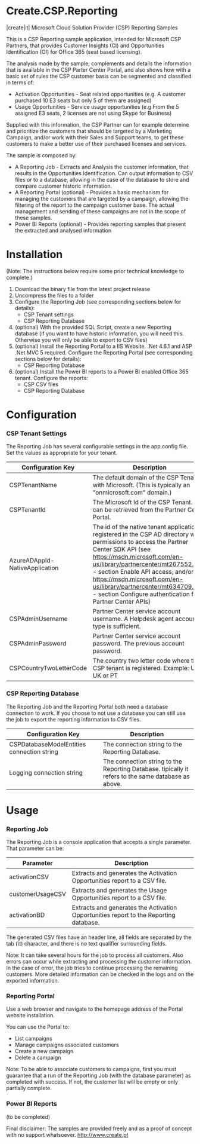 # Create.CSP.Reporting
|create|it| Microsoft Cloud Solution Provider (CSP) Reporting Samples

This is a CSP Reporting sample application, intended for Microsoft CSP Partners, that provides Customer Insights (CI) and Opportunities Identification (OI) for Office 365 (seat based licensing). 

The analysis made by the sample, complements and details the information that is available in the CSP Parter Center Portal, and also shows how with a basic set of rules the CSP customer basis can be segmented and classified in terms of:
* Activation Opportunities - Seat related opportunities (e.g. A customer purchased 10 E3 seats but only 5 of them are assigned)
* Usage Opportunities - Service usage opportunities (e.g From the 5 assigned E3 seats, 2 licenses are not using Skype for Business)

Supplied with this information, the CSP Partner can for example determine and prioritize the customers that should be targeted by a Marketing Campaign, and/or work with their Sales and Support teams, to get these customers to make a better use of their purchased licenses and services.

The sample is composed by:
 * A Reporting Job - Extracts and Analysis the customer information, that results in the Opportunities Identification. Can output information to CSV files or to a database, allowing in the case of the database to store and compare customer historic information.
 * A Reporting Portal (optional) - Provides a basic mechanism for managing the customers that are targeted by a campaign, allowing the filtering of the report to the campaign customer base. The actual management and sending of these campaigns are not in the scope of these samples.
 * Power BI Reports (optional) - Provides reporting samples that present the extracted and analysed information
 
# Installation
(Note: The instructions below require some prior technical knowledge to complete.)

1. Download the binary file from the latest project release
2. Uncompress the files to a folder
3. Configure the Reporting Job (see corresponding sections below for details):
   * CSP Tenant settings
   * CSP Reporting Database
4. (optional) With the provided SQL Script, create a new Reporting database (if you want to have historic information, you will need this. Otherwise you will only be able to export to CSV files)
5. (optional) Install the Reporting Portal to a IIS Website. .Net 4.6.1 and ASP .Net MVC 5 required. Configure the Reporting Portal (see corresponding sections below for details):
   * CSP Reporting Database
6. (optional) Install the Power BI reports to a Power BI enabled Office 365 tenant. Configure the reports:
    * CSP CSV files
    * CSP Reporting Database

# Configuration
### CSP Tenant Settings
The Reporting Job has several configurable settings in the app.config file. Set the values as appropriate for your tenant.

| Configuration Key  | Description |
| ------------- | ------------- |
| CSPTenantName  | The default domain of the CSP Tenant with Microsoft. (This is typically an "onmicrosoft.com" domain.)  |
| CSPTenantId  | The Microsoft Id of the CSP Tenant. This can be retrieved from the Partner Center Portal.  |
| AzureADAppId-NativeApplication  | The id of the native tenant application registered in the CSP AD directory with permissions to access the Partner Center SDK API (see https://msdn.microsoft.com/en-us/library/partnercenter/mt267552.aspx - section Enable API access; and/or https://msdn.microsoft.com/en-us/library/partnercenter/mt634709.aspx  - section Configure authentication for Partner Center APIs) |
| CSPAdminUsername  | Partner Center service account username. A Helpdesk agent account type is sufficient.  |
| CSPAdminPassword  | Partner Center service account password. The previous account password.|
| CSPCountryTwoLetterCode  | The country two letter code where the CSP tenant is registered. Example: US or UK or PT|

### CSP Reporting Database
The Reporting Job and the Reporting Portal both need a database connection to work. If you choose to not use a database you can still use the job to export the reporting information to CSV files.

| Configuration Key  | Description |
| ------------- | ------------- |
| CSPDatabaseModelEntities connection string | The connection string to the Reporting Database.  |
| Logging connection string | The connection string to the Reporting Database. tipically it refers to the same database as above.  |

# Usage
### Reporting Job
The Reporting Job is a console application that accepts a single parameter. That parameter can be:

| Parameter  | Description |
| ------------- | ------------- |
| activationCSV | Extracts and generates the Activation Opportunities report to a CSV file.  |
| customerUsageCSV | Extracts and generates the Usage Opportunities report to a CSV file.  |
| activationBD | Extracts and generates the Activation Opportunities report to the Reporting database.  |

The generated CSV files have an header line, all fields are separated by the tab (\t) character, and there is no text qualifier surrounding fields.

Note: It can take several hours for the job to process all customers. Also errors can occur while extracting and processing the customer information. In the case of error, the job tries to continue processing the remaining customers. More detailed information can be checked in the logs and on the exported information.

### Reporting Portal
Use a web browser and navigate to the homepage address of the Portal website installation.

You can use the Portal to:
 * List campaigns
 * Manage campaigns associated customers
 * Create a new campaign
 * Delete a campaign

Note: To be able to associate customers to campaigns, first you must guarantee that a run of the Reporting Job (with the database parameter) as completed with success. If not, the customer list will be empty or only partially complete.

### Power BI Reports
(to be completed)


Final disclaimer: The samples are provided freely and as a proof of concept with no support whatsoever.
http://www.create.pt




